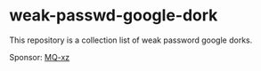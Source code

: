 # weak-passwd-google-dork
This repository is a collection list of weak password google dorks.

Sponsor: [MQ-xz](https://github.com/sponsors/MQ-xz)